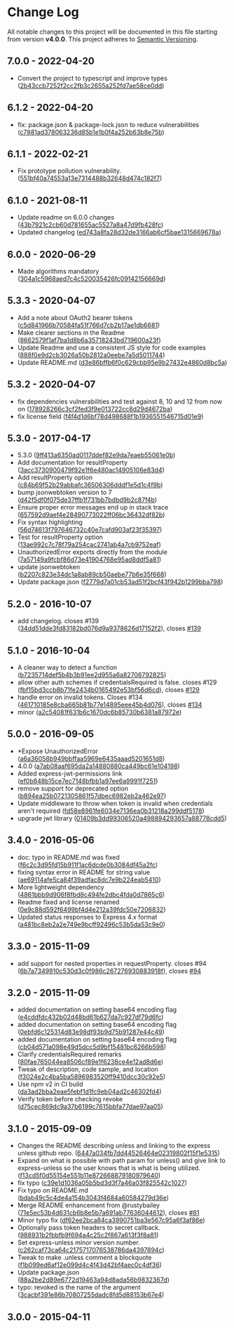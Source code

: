 # Change Log

All notable changes to this project will be documented in this file starting from version **v4.0.0**.
This project adheres to [Semantic Versioning](http://semver.org/).

## 7.0.0 - 2022-04-20

- Convert the project to typescript and improve types ([2b43ccb7252f2cc2fb3c2655a252fd7ae58ce0dd](https://github.com/auth0/express-jwt/commit/2b43ccb7252f2cc2fb3c2655a252fd7ae58ce0dd))

## 6.1.2 - 2022-04-20

- fix: package.json & package-lock.json to reduce vulnerabilities ([c7881ad378063236d85b1e1b0f4a252b63b8e75b](https://github.com/auth0/express-jwt/commit/c7881ad378063236d85b1e1b0f4a252b63b8e75b))

## 6.1.1 - 2022-02-21

- Fix prototype pollution vulnerability. ([551bf40a74553a13e7314488b32648d474c182f7](https://github.com/auth0/express-jwt/commit/551bf40a74553a13e7314488b32648d474c182f7))

## 6.1.0 - 2021-08-11

- Update readme on 6.0.0 changes ([43b7921c2cb60d781655ac5527a8a47d9fb428fc](https://github.com/auth0/express-jwt/commit/43b7921c2cb60d781655ac5527a8a47d9fb428fc))
- Updated changelog ([ed743a8fa28d32de3166ab6cf5bae1315669678a](https://github.com/auth0/express-jwt/commit/ed743a8fa28d32de3166ab6cf5bae1315669678a))

## 6.0.0 - 2020-06-29

- Made algorithms mandatory ([304a1c5968aed7c4c520035426fc09142156669d](https://github.com/auth0/express-jwt/commit/304a1c5968aed7c4c520035426fc09142156669d))

## 5.3.3 - 2020-04-07

- Add a note about OAuth2 bearer tokens ([c5d841966b70584fa51f766d7cb2b17ae1db6681](https://github.com/auth0/express-jwt/commit/c5d841966b70584fa51f766d7cb2b17ae1db6681))
- Make clearer sections in the Readme ([8662579f1af7ba1d8b6a35718243bd719600a23f](https://github.com/auth0/express-jwt/commit/8662579f1af7ba1d8b6a35718243bd719600a23f))
- Update Readme and use a consistent JS style for code examples ([888f0e9d2cb3026a50b2812a0eebe7a5d5011744](https://github.com/auth0/express-jwt/commit/888f0e9d2cb3026a50b2812a0eebe7a5d5011744))
- Update README.md ([d3e86bffb6f0c629cbb95e9b27432e4860d8bc5a](https://github.com/auth0/express-jwt/commit/d3e86bffb6f0c629cbb95e9b27432e4860d8bc5a))

## 5.3.2 - 2020-04-07

- fix dependencies vulnerabilities and test against 8, 10 and 12 from now on ([178928266c3cf2fed3f9e013722cc8d29d4672ba](https://github.com/auth0/express-jwt/commit/178928266c3cf2fed3f9e013722cc8d29d4672ba))
- fix license field ([f4f4d1d6bf78d498688f1b1936551546715d01e9](https://github.com/auth0/express-jwt/commit/f4f4d1d6bf78d498688f1b1936551546715d01e9))

## 5.3.0 - 2017-04-17

- 5.3.0 ([9ff413a6350ad0117ddef82e9da7eaeb55061e0b](https://github.com/auth0/express-jwt/commit/9ff413a6350ad0117ddef82e9da7eaeb55061e0b))
- Add documentation for resultProperty ([3acc3730900479f92e1f6e480ac14905106e83d4](https://github.com/auth0/express-jwt/commit/3acc3730900479f92e1f6e480ac14905106e83d4))
- Add resultProperty option ([c84b69f52b29abbafc36506306dddf1e5d1c4f9b](https://github.com/auth0/express-jwt/commit/c84b69f52b29abbafc36506306dddf1e5d1c4f9b))
- bump jsonwebtoken version to 7 ([d42f5df0f075de37ffb1f731bb7bdbd9b2c87f4b](https://github.com/auth0/express-jwt/commit/d42f5df0f075de37ffb1f731bb7bdbd9b2c87f4b))
- Ensure proper error messages end up in stack trace ([657592d9aef4e28490773022ff06bc36432df82b](https://github.com/auth0/express-jwt/commit/657592d9aef4e28490773022ff06bc36432df82b))
- Fix syntax highlighting ([56d74613f797646732c40e7cafd903af23f35397](https://github.com/auth0/express-jwt/commit/56d74613f797646732c40e7cafd903af23f35397))
- Test for resultProperty option ([13ae992c7c78f79a254cac2741ab4a7cb9752eaf](https://github.com/auth0/express-jwt/commit/13ae992c7c78f79a254cac2741ab4a7cb9752eaf))
- UnauthorizedError exports directly from the module ([7a57149a9fcbf86d73e41904768e95ad8ddf5a81](https://github.com/auth0/express-jwt/commit/7a57149a9fcbf86d73e41904768e95ad8ddf5a81))
- update jsonwebtoken ([b2207c823e34dc1a8ab89cb50aebe77b6e35f668](https://github.com/auth0/express-jwt/commit/b2207c823e34dc1a8ab89cb50aebe77b6e35f668))
- Update package.json ([f2779d7a01cb53ad51f2bcf43f942b1299bba798](https://github.com/auth0/express-jwt/commit/f2779d7a01cb53ad51f2bcf43f942b1299bba798))

## 5.2.0 - 2016-10-07

- add changelog. closes #139 ([34dd51dde3fd83182bd076d9a9378626d17152f2](https://github.com/auth0/express-jwt/commit/34dd51dde3fd83182bd076d9a9378626d17152f2)), closes [#139](https://github.com/auth0/express-jwt/issues/139)

## 5.1.0 - 2016-10-04

- A cleaner way to detect a function ([b7235714def5b4b3b91ee2d955a6a82706792825](https://github.com/auth0/express-jwt/commit/b7235714def5b4b3b91ee2d955a6a82706792825))
- allow other auth schemes if credentialsRequired is false. closes #129 ([fbf15bd3ccb8b71fe2434b0165492e53bf56d6cd](https://github.com/auth0/express-jwt/commit/fbf15bd3ccb8b71fe2434b0165492e53bf56d6cd)), closes [#129](https://github.com/auth0/express-jwt/issues/129)
- handle error on invalid tokens. Closes #134 ([461710185e8cba665b81b77e14895eee45b4d076](https://github.com/auth0/express-jwt/commit/461710185e8cba665b81b77e14895eee45b4d076)), closes [#134](https://github.com/auth0/express-jwt/issues/134)
- minor ([a2c54081f631b6c1670dc6b85730b6381a87972e](https://github.com/auth0/express-jwt/commit/a2c54081f631b6c1670dc6b85730b6381a87972e))

## 5.0.0 - 2016-09-05

- \*Expose UnauthorizedError ([a6a36058b949bbffaa5969e6435aaad5201651d8](https://github.com/auth0/express-jwt/commit/a6a36058b949bbffaa5969e6435aaad5201651d8))
- 4.0.0 ([a7ab08aaf695da2a14880880ca449bc61e104198](https://github.com/auth0/express-jwt/commit/a7ab08aaf695da2a14880880ca449bc61e104198))
- Added express-jwt-permissions link ([ef0b848b15ce7ec7148bfbb1a97ee6a9991f7251](https://github.com/auth0/express-jwt/commit/ef0b848b15ce7ec7148bfbb1a97ee6a9991f7251))
- remove support for deprecated option ([b894ea25b0721305861f57dbec6982eb2a462e97](https://github.com/auth0/express-jwt/commit/b894ea25b0721305861f57dbec6982eb2a462e97))
- Update middleware to throw when token is invalid when credentials aren't required ([fd58e8961fe6034e7136ea0b31218a299ddf5178](https://github.com/auth0/express-jwt/commit/fd58e8961fe6034e7136ea0b31218a299ddf5178))
- upgrade jwt library ([01409b3dd99306520a498894293657a88778cdd5](https://github.com/auth0/express-jwt/commit/01409b3dd99306520a498894293657a88778cdd5))

## 3.4.0 - 2016-05-06

- doc: typo in README.md was fixed ([f6c2c3d95fd15b911f1ac6dcde0b3084df45a2fc](https://github.com/auth0/express-jwt/commit/f6c2c3d95fd15b911f1ac6dcde0b3084df45a2fc))
- fixing syntax error in README for string value ([ae69114afe5ca84f39adfac8dc7e9b224eab5410](https://github.com/auth0/express-jwt/commit/ae69114afe5ca84f39adfac8dc7e9b224eab5410))
- More lightweight dependency ([4861bbb9d906f8fbd8c494fe2dbc4fda0d7865c6](https://github.com/auth0/express-jwt/commit/4861bbb9d906f8fbd8c494fe2dbc4fda0d7865c6))
- Readme fixed and license renamed ([0e9c88d592f6499bf4d4e212a39fdc50e7206832](https://github.com/auth0/express-jwt/commit/0e9c88d592f6499bf4d4e212a39fdc50e7206832))
- Updated status responses to Express 4.x format ([a481bc8eb2a2e749e9bcff92496c53b5da53c9e0](https://github.com/auth0/express-jwt/commit/a481bc8eb2a2e749e9bcff92496c53b5da53c9e0))

## 3.3.0 - 2015-11-09

- add support for nested properties in requestProperty. closes #94 ([6b7a7349910c530d3c0f986c267276930883918f](https://github.com/auth0/express-jwt/commit/6b7a7349910c530d3c0f986c267276930883918f)), closes [#94](https://github.com/auth0/express-jwt/issues/94)

## 3.2.0 - 2015-11-09

- added documentation on setting base64 encoding flag ([e4cddfdc432b02d48bd61b627da7c927df79d6fc](https://github.com/auth0/express-jwt/commit/e4cddfdc432b02d48bd61b627da7c927df79d6fc))
- added documentation on setting base64 encoding flag ([0ebfd6c125314d83e98df93b9d75b91287e44c49](https://github.com/auth0/express-jwt/commit/0ebfd6c125314d83e98df93b9d75b91287e44c49))
- added documentation on setting base64 encoding flag ([cb04d571a098e49d5dcc5d9bf15481bc6266b598](https://github.com/auth0/express-jwt/commit/cb04d571a098e49d5dcc5d9bf15481bc6266b598))
- Clarify credentialsRequired remarks ([80fae765044ea8506cf89e1f6238ce4e12ad8d6e](https://github.com/auth0/express-jwt/commit/80fae765044ea8506cf89e1f6238ce4e12ad8d6e))
- Tweak of description, code sample, and location ([f3024e2c4ba5ba5896983520ff9410dcc30c92e5](https://github.com/auth0/express-jwt/commit/f3024e2c4ba5ba5896983520ff9410dcc30c92e5))
- Use npm v2 in CI build ([da3ad2bba2eae5febf1d1fc9eb04ad2c46302fd4](https://github.com/auth0/express-jwt/commit/da3ad2bba2eae5febf1d1fc9eb04ad2c46302fd4))
- Verify token before checking revoke ([d75cec869dc9a37b6199c7615bbfa77dae97aa05](https://github.com/auth0/express-jwt/commit/d75cec869dc9a37b6199c7615bbfa77dae97aa05))

## 3.1.0 - 2015-09-09

- Changes the README describing unless and linking to the express unless github repo. ([6447a034fb7dd44526464e02319802f15f1e5315](https://github.com/auth0/express-jwt/commit/6447a034fb7dd44526464e02319802f15f1e5315))
- Expand on what is possible with path param for unless() and give link to express-unless so the user knows that is what is being utilized. ([f13cd5f0d55154e551b11e872668879180979640](https://github.com/auth0/express-jwt/commit/f13cd5f0d55154e551b11e872668879180979640))
- fix typo ([c39e1d1036a05b5bd3d3f7a46a03f825542c1027](https://github.com/auth0/express-jwt/commit/c39e1d1036a05b5bd3d3f7a46a03f825542c1027))
- Fix typo on README.md ([bdab49c5c4de4a154b3043f4684a60584279d36e](https://github.com/auth0/express-jwt/commit/bdab49c5c4de4a154b3043f4684a60584279d36e))
- Merge README enhancement from @rustybailey ([71e5ec53b4d631cb6b8e5b7a691ab77636044612](https://github.com/auth0/express-jwt/commit/71e5ec53b4d631cb6b8e5b7a691ab77636044612)), closes [#81](https://github.com/auth0/express-jwt/issues/81)
- Minor typo fix ([df62ee2bca84ca3990751ba3e567c95a6f3af86e](https://github.com/auth0/express-jwt/commit/df62ee2bca84ca3990751ba3e567c95a6f3af86e))
- Optionally pass token headers to secret callback. ([988931b2fbbfb9f694a4c25c2f867a613f3f8a81](https://github.com/auth0/express-jwt/commit/988931b2fbbfb9f694a4c25c2f867a613f3f8a81))
- Set express-unless minor version number. ([c262caf73ca64c2175717076538786da4397894c](https://github.com/auth0/express-jwt/commit/c262caf73ca64c2175717076538786da4397894c))
- Tweak to make .unless comment a blockquote ([f1b099ed6af12e099d4c4f43d42bf4aec0c4df36](https://github.com/auth0/express-jwt/commit/f1b099ed6af12e099d4c4f43d42bf4aec0c4df36))
- Update package.json ([88a2be2d89e6772d19463a94d8ada56b9832367d](https://github.com/auth0/express-jwt/commit/88a2be2d89e6772d19463a94d8ada56b9832367d))
- typo: revoked is the name of the argument ([3cacbf391e86b70807255dadc8fd5d88153b67e4](https://github.com/auth0/express-jwt/commit/3cacbf391e86b70807255dadc8fd5d88153b67e4))

## 3.0.0 - 2015-04-11
